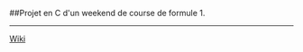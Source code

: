 ##Projet en C d'un weekend de course de formule 1.

***

[Wiki](https://github.com/gpk659/projet_c_formule1/wiki)
